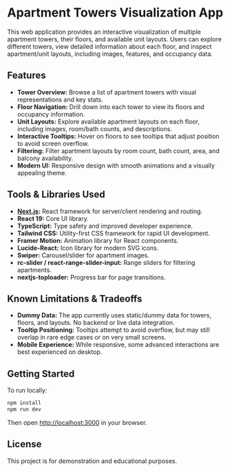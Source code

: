 # Apartment Towers Visualization App

This web application provides an interactive visualization of multiple apartment towers, their floors, and available unit layouts. Users can explore different towers, view detailed information about each floor, and inspect apartment/unit layouts, including images, features, and occupancy data.

## Features
- **Tower Overview:** Browse a list of apartment towers with visual representations and key stats.
- **Floor Navigation:** Drill down into each tower to view its floors and occupancy information.
- **Unit Layouts:** Explore available apartment layouts on each floor, including images, room/bath counts, and descriptions.
- **Interactive Tooltips:** Hover on floors to see tooltips that adjust position to avoid screen overflow.
- **Filtering:** Filter apartment layouts by room count, bath count, area, and balcony availability.
- **Modern UI:** Responsive design with smooth animations and a visually appealing theme.

## Tools & Libraries Used
- **[Next.js](https://nextjs.org/):** React framework for server/client rendering and routing.
- **React 19:** Core UI library.
- **TypeScript:** Type safety and improved developer experience.
- **Tailwind CSS:** Utility-first CSS framework for rapid UI development.
- **Framer Motion:** Animation library for React components.
- **Lucide-React:** Icon library for modern SVG icons.
- **Swiper:** Carousel/slider for apartment images.
- **rc-slider / react-range-slider-input:** Range sliders for filtering apartments.
- **nextjs-toploader:** Progress bar for page transitions.

## Known Limitations & Tradeoffs
- **Dummy Data:** The app currently uses static/dummy data for towers, floors, and layouts. No backend or live data integration.
- **Tooltip Positioning:** Tooltips attempt to avoid overflow, but may still overlap in rare edge cases or on very small screens.
- **Mobile Experience:** While responsive, some advanced interactions are best experienced on desktop.

## Getting Started
To run locally:
```bash
npm install
npm run dev
```
Then open [http://localhost:3000](http://localhost:3000) in your browser.

## License
This project is for demonstration and educational purposes.
